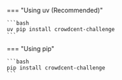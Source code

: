 === "Using uv (Recommended)"



    ```bash
    uv pip install crowdcent-challenge
    ```

=== "Using pip"

    ```bash
    pip install crowdcent-challenge
    ```